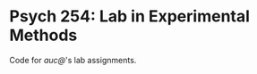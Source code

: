 Psych 254: Lab in Experimental Methods
======================================

Code for _auc@_'s lab assignments.
